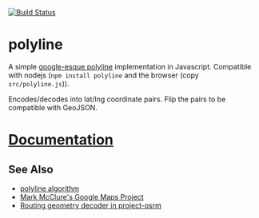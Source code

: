 [![Build Status](https://secure.travis-ci.org/tmcw/polyline.png?branch=master)](http://travis-ci.org/tmcw/polyline)

# polyline

A simple [google-esque polyline](https://developers.google.com/maps/documentation/utilities/polylinealgorithm)
implementation in Javascript. Compatible with nodejs (`npm install polyline` and the browser (copy `src/polyline.js`)).

Encodes/decodes into lat/lng coordinate pairs. Flip the pairs to be compatible with GeoJSON.

# [Documentation](https://github.com/tmcw/polyline/blob/master/API.md)

## See Also

* [polyline algorithm](https://developers.google.com/maps/documentation/utilities/polylinealgorithm)
* [Mark McClure's Google Maps Project](http://facstaff.unca.edu/mcmcclur/GoogleMaps.html)
* [Routing geometry decoder in project-osrm](https://github.com/DennisOSRM/Project-OSRM-Web/blob/master/WebContent/routing/OSRM.RoutingGeometry.js)
